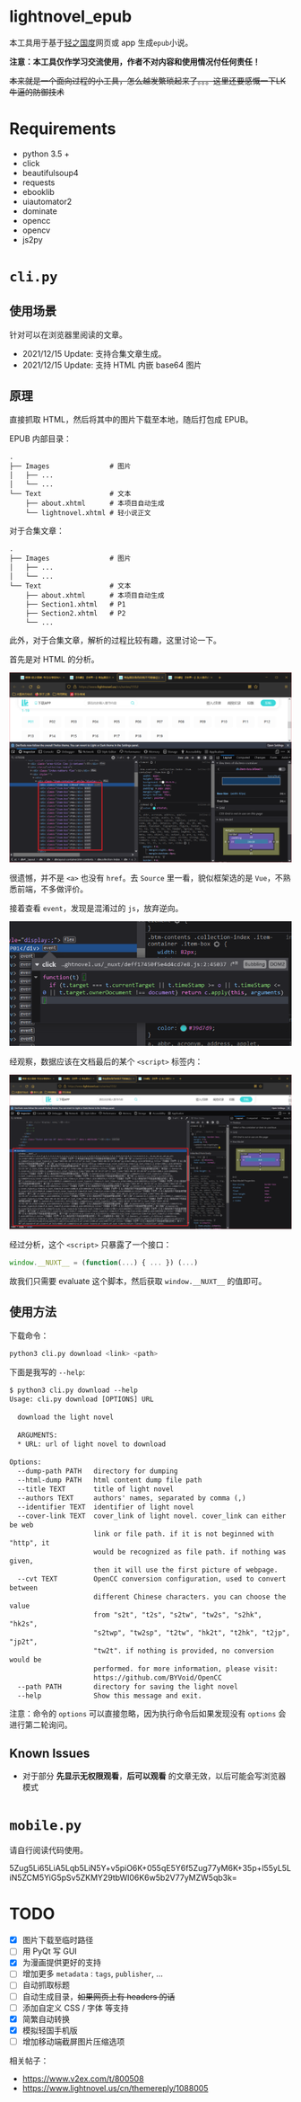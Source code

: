 # lightnovel_epub

本工具用于基于[轻之国度](https://lightnovel.us)网页或 app 生成`epub`小说。

**注意：本工具仅作学习交流使用，作者不对内容和使用情况付任何责任！**

~~本来就是一个面向过程的小工具，怎么越发繁琐起来了。。。这里还要感慨一下LK牛逼的防御技术~~

# Requirements

* python 3.5 +
* click
* beautifulsoup4
* requests
* ebooklib
* uiautomator2
* dominate
* opencc
* opencv
* js2py

# `cli.py`

## 使用场景

针对可以在浏览器里阅读的文章。

* 2021/12/15 Update: 支持合集文章生成。
* 2021/12/15 Update: 支持 HTML 内嵌 base64 图片

## 原理

直接抓取 HTML，然后将其中的图片下载至本地，随后打包成 EPUB。

EPUB 内部目录：

```
.
├── Images               # 图片
│   ├── ...
│   └── ...
└── Text                 # 文本
    ├── about.xhtml      # 本项目自动生成
    └── lightnovel.xhtml # 轻小说正文
```

对于合集文章：

```
.
├── Images               # 图片
│   ├── ...
│   └── ...
└── Text                 # 文本
    ├── about.xhtml      # 本项目自动生成
    ├── Section1.xhtml   # P1
    ├── Section2.xhtml   # P2
    └── ...
```

此外，对于合集文章，解析的过程比较有趣，这里讨论一下。

首先是对 HTML 的分析。

![](./assets/series-inspector.png)

很遗憾，并不是 `<a>` 也没有 `href`。去 `Source` 里一看，貌似框架选的是 `Vue`，不熟悉前端，不多做评价。

接着查看 `event`，发现是混淆过的 `js`，放弃逆向。

![](./assets/series-event.png)

经观察，数据应该在文档最后的某个 `<script>` 标签内：

![](./assets/series-script.png)

经过分析，这个 `<script>` 只暴露了一个接口：

```js
window.__NUXT__ = (function(...) { ... }) (...)
```

故我们只需要 evaluate 这个脚本，然后获取 `window.__NUXT__` 的值即可。

## 使用方法

下载命令：

```bash
python3 cli.py download <link> <path>
```

下面是我写的 `--help`:

```
$ python3 cli.py download --help
Usage: cli.py download [OPTIONS] URL

  download the light novel

  ARGUMENTS:
  * URL: url of light novel to download

Options:
  --dump-path PATH   directory for dumping
  --html-dump PATH   html content dump file path
  --title TEXT       title of light novel
  --authors TEXT     authors' names, separated by comma (,)
  --identifier TEXT  identifier of light novel
  --cover-link TEXT  cover_link of light novel. cover_link can either be web
                     link or file path. if it is not beginned with "http", it
                     would be recognized as file path. if nothing was given,
                     then it will use the first picture of webpage.
  --cvt TEXT         OpenCC conversion configuration, used to convert between
                     different Chinese characters. you can choose the value
                     from "s2t", "t2s", "s2tw", "tw2s", "s2hk", "hk2s",
                     "s2twp", "tw2sp", "t2tw", "hk2t", "t2hk", "t2jp", "jp2t",
                     "tw2t". if nothing is provided, no conversion would be
                     performed. for more information, please visit:
                     https://github.com/BYVoid/OpenCC
  --path PATH        directory for saving the light novel
  --help             Show this message and exit.
```

注意：命令的 `options` 可以直接忽略，因为执行命令后如果发现没有 `options` 会进行第二轮询问。

## Known Issues

* 对于部分 **先显示无权限观看**，**后可以观看** 的文章无效，以后可能会写浏览器模式

# `mobile.py`

请自行阅读代码使用。

5Zug5Li65LiA5Lqb5LiN5Y+v5piO6K+055qE5Y6f5Zug77yM6K+35p+l55yL5LiN5ZCM5YiG5pSv5ZKMY29tbWl06K6w5b2V77yMZW5qb3k=

# TODO

- [x] 图片下载至临时路径
- [ ] 用 PyQt 写 GUI
- [x] 为漫画提供更好的支持
- [ ] 增加更多 `metadata` : `tags`, `publisher`, ...
- [ ] 自动抓取标题
- [ ] 自动生成目录，~~如果网页上有 headers 的话~~
- [ ] 添加自定义 CSS / 字体 等支持
- [x] 简繁自动转换
- [x] 模拟轻国手机版
- [ ] 增加移动端截屏图片压缩选项

相关帖子：
* https://www.v2ex.com/t/800508
* https://www.lightnovel.us/cn/themereply/1088005

